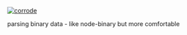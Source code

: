 [![corrode](https://cdn.rawgit.com/screeny05/node-jc3/master/src/lib/corrode/corrode.svg)]()

parsing binary data - like node-binary but more comfortable
